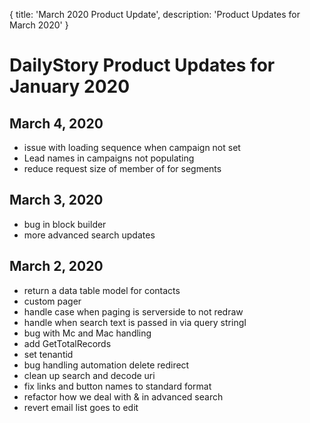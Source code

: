 {
	title: 'March 2020 Product Update',
	description: 'Product Updates for March 2020'
}
# DailyStory Product Updates for January 2020
## March 4, 2020
* issue with loading sequence when campaign not set
* Lead names in campaigns not populating
* reduce request size of member of for segments

## March 3, 2020
* bug in block builder
* more advanced search updates

## March 2, 2020
* return a data table model for contacts
* custom pager
* handle case when paging is serverside to not redraw
* handle when search text is passed in via query stringI
* bug with Mc and Mac handling
* add GetTotalRecords
* set tenantid
* bug handling automation delete redirect
* clean up search and decode uri
* fix links and button names to standard format
* refactor how we deal with & in advanced search
* revert email list goes to edit
